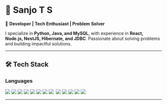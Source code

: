 # 👋 **Sanjo T S**  

🚀 **Developer | Tech Enthusiast | Problem Solver**  

I specialize in **Python, Java, and MySQL**, with experience in **React, Node.js, NestJS, Hibernate, and JDBC**. Passionate about solving problems and building impactful solutions.  

---

## 🛠 **Tech Stack**  

### **Languages**  
<p align="left">
  <img src="https://raw.githubusercontent.com/marwin1991/profile-technology-icons/refs/heads/main/icons/python.png" />
  <img src="https://raw.githubusercontent.com/marwin1991/profile-technology-icons/refs/heads/main/icons/java.png" />
<img src="https://raw.githubusercontent.com/marwin1991/profile-technology-icons/refs/heads/main/icons/c.png" />
<img src="https://raw.githubusercontent.com/marwin1991/profile-technology-icons/refs/heads/main/icons/html.png">
<img src="https://raw.githubusercontent.com/marwin1991/profile-technology-icons/refs/heads/main/icons/css.png">
<img src="https://raw.githubusercontent.com/marwin1991/profile-technology-icons/refs/heads/main/icons/tailwind_css.png">
<img src="https://raw.githubusercontent.com/marwin1991/profile-technology-icons/refs/heads/main/icons/figma.png">
<img src="https://raw.githubusercontent.com/marwin1991/profile-technology-icons/refs/heads/main/icons/javascript.png">
<img src="">
  <img src="https://raw.githubusercontent.com/marwin1991/profile-technology-icons/refs/heads/main/icons/react.png" />
<img src="https://raw.githubusercontent.com/marwin1991/profile-technology-icons/refs/heads/main/icons/typescript.png">
<img src="https://raw.githubusercontent.com/marwin1991/profile-technology-icons/refs/heads/main/icons/npm.png">
<img src="https://raw.githubusercontent.com/marwin1991/profile-technology-icons/refs/heads/main/icons/node_js.png">
<img src="https://raw.githubusercontent.com/marwin1991/profile-technology-icons/refs/heads/main/icons/nest_js.png">
<img src="">

</p>  

---
